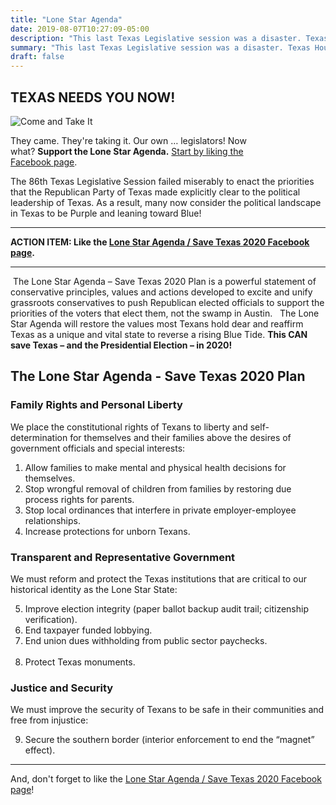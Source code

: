 ```yaml
---
title: "Lone Star Agenda"
date: 2019-08-07T10:27:09-05:00
description: "This last Texas Legislative session was a disaster. Texas House members, including so-called \'Republicans\' hate conservative principles and are turning/have turned Texas purple, on its way to blue. They are saying, 'What are you gonna do about it?' Here\'s what."
summary: "This last Texas Legislative session was a disaster. Texas House members, including so-called \'Republicans\' hate conservative principles and are turning Texas purple, on its way to blue. They say, 'So, what are you gonna do about it?' Well, here\'s what."
draft: false
---
```


## <span class="hilite">TEXAS NEEDS YOU NOW!</span>

<div class="align-right" style="width:400px;">
<img src="/img/come-and-take-it.png" alt="Come and Take It">  
<p>They came. They're taking it. Our own &hellip; legislators! Now what? <strong>Support the Lone Star Agenda.</strong> <a href="https://www.facebook.com/SaveTexas2020">Start by liking the Facebook page</a>.</p>
</div>

The 86th Texas Legislative Session failed miserably to enact the priorities that the Republican Party of Texas made explicitly clear to the political leadership of Texas.  As a result, many now consider the political landscape in Texas to be Purple and leaning toward Blue!  

---

**ACTION ITEM: Like the [Lone Star Agenda / Save Texas 2020 Facebook page](https://www.facebook.com/SaveTexas2020).**  

---

 The Lone Star Agenda – Save Texas 2020 Plan is a powerful statement of conservative principles, values and actions developed to excite and unify grassroots conservatives to push Republican elected officials to support the priorities of the voters that elect them, not the swamp in Austin.   The Lone Star Agenda will restore the values most Texans hold dear and reaffirm Texas as a unique and vital state to reverse a rising Blue Tide. **This CAN save Texas – and the Presidential Election – in 2020! **  

## <span class="hilite">The Lone Star Agenda - Save Texas 2020 Plan</span> 

### <span class="hilite">Family Rights and Personal Liberty </span>

We place the constitutional rights of Texans to liberty and self-determination for themselves and their families above the desires of government officials and special interests:    

1. Allow families to make mental and physical health decisions for themselves. 
2. Stop wrongful removal of children from families by restoring due process rights for parents. 
3. Stop local ordinances that interfere in private employer-employee relationships. 
4. Increase protections for unborn Texans.  

### <span class="hilite">Transparent and Representative Government </span>

We must reform and protect the Texas institutions that are critical to our historical identity as the Lone Star State:  

<ol start="5">
<li>Improve election integrity (paper ballot backup audit trail; citizenship verification). </li>
<li>End taxpayer funded lobbying. </li>
<li>End union dues withholding from public sector paychecks.</li> 
<li>Protect Texas monuments.  </li>
</ol>

### <span class="hilite">Justice and Security</span>

We must improve the security of Texans to be safe in their communities and free from injustice:    

<ol start="9">
<li>Secure the southern border (interior enforcement to end the “magnet” effect). </li>
</ol>

---

And, don't forget to like the [Lone Star Agenda / Save Texas 2020 Facebook page](https://www.facebook.com/SaveTexas2020)!  